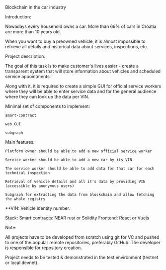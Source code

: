Blockchain in the car industry

Introduction:

Nowadays every household owns a car. More than 69% of cars in Croatia are more than 10 years old.

When you want to buy a preowned vehicle, it is almost impossible to retrieve all details and historical data about services, inspections, etc.

Project description:

The goal of this task is to make customer's lives easier - create a transparent system that will store information about vehicles and scheduled service appointments.

Along with it, it is required to create a simple GUI for official service workers where they will be able to enter service data and for the general audience where they can look up the data per VIN.

Minimal set of components to implement:

    smart-contract

    web GUI

    subgraph

Main features:

    Platform owner should be able to add a new official service worker

    Service worker should be able to add a new car by its VIN

    The service worker should be able to add data for that car for each technical inspection

    Retrieval of vehicle details and all it's data by providing VIN (accessible by anonymous users)

    Subgraph for extracting the data from blockchain and allow fetching the whole registry

**VIN: Vehicle identity number.


Stack:
Smart contracts: NEAR rust or Solidity
Frontend: React or Vuejs

Note:

All projects have to be developed from scratch using git for VC and pushed to one of the popular remote repositories, preferably GitHub. The developer is responsible for repository creation.

Project needs to be tested & demonstrated in the test environment (testnet or local devnet).